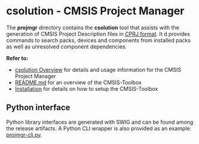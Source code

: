 # csolution - CMSIS Project Manager

The **projmgr** directory contains the **csolution** tool that assists with the generation of  CMSIS Project Description files in 
[CPRJ format](https://arm-software.github.io/CMSIS_5/Build/html/cprjFormat_pg.html).
It d provides commands to search packs, devices and components from installed packs
as well as unresolved component dependencies.

**Refer to:**
- [csolution Overview](./docs/Manual/Overview.md) for details and usage information for the CMSIS Project Manager
- [README.md](../README.md) for an overview of the CMSIS-Toolbox
- [Installation](./docs/Installation.md) for details on how to setup the CMSIS-Toolbox

## Python interface

Python library interfaces are generated with SWIG and can be found among the release artifacts.
A Python CLI wrapper is also provided as an example: [projmgr-cli.py](https://github.com/devtools/blob/main/tools/projmgr/swig/projmgr-cli.py).
